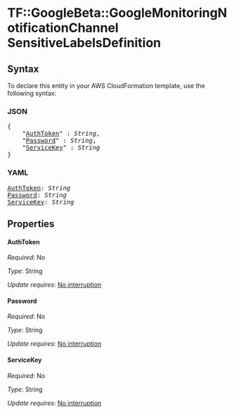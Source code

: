 # TF::GoogleBeta::GoogleMonitoringNotificationChannel SensitiveLabelsDefinition

## Syntax

To declare this entity in your AWS CloudFormation template, use the following syntax:

### JSON

<pre>
{
    "<a href="#authtoken" title="AuthToken">AuthToken</a>" : <i>String</i>,
    "<a href="#password" title="Password">Password</a>" : <i>String</i>,
    "<a href="#servicekey" title="ServiceKey">ServiceKey</a>" : <i>String</i>
}
</pre>

### YAML

<pre>
<a href="#authtoken" title="AuthToken">AuthToken</a>: <i>String</i>
<a href="#password" title="Password">Password</a>: <i>String</i>
<a href="#servicekey" title="ServiceKey">ServiceKey</a>: <i>String</i>
</pre>

## Properties

#### AuthToken

_Required_: No

_Type_: String

_Update requires_: [No interruption](https://docs.aws.amazon.com/AWSCloudFormation/latest/UserGuide/using-cfn-updating-stacks-update-behaviors.html#update-no-interrupt)

#### Password

_Required_: No

_Type_: String

_Update requires_: [No interruption](https://docs.aws.amazon.com/AWSCloudFormation/latest/UserGuide/using-cfn-updating-stacks-update-behaviors.html#update-no-interrupt)

#### ServiceKey

_Required_: No

_Type_: String

_Update requires_: [No interruption](https://docs.aws.amazon.com/AWSCloudFormation/latest/UserGuide/using-cfn-updating-stacks-update-behaviors.html#update-no-interrupt)

